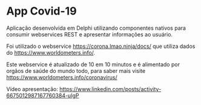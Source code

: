 # App Covid-19

Aplicação desenvolvida em Delphi utilizando componentes nativos para consumir webservices REST e apresentar informações ao usuário.

Foi utilizado o webservice https://corona.lmao.ninja/docs/ que utiliza dados do https://www.worldometers.info/.

Este webservice é atualizado de 10 em 10 minutos e é alimentado por orgãos de saúde do mundo todo, para saber mais visite https://www.worldometers.info/coronavirus/

Vídeo apresentação: https://www.linkedin.com/posts/activity-6675012987167760384-uIgP
